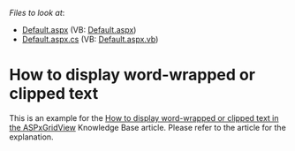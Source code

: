 <!-- default file list -->
*Files to look at*:

* [Default.aspx](./CS/WordWrapClippingAndEllipsis/Default.aspx) (VB: [Default.aspx](./VB/WordWrapClippingAndEllipsis/Default.aspx))
* [Default.aspx.cs](./CS/WordWrapClippingAndEllipsis/Default.aspx.cs) (VB: [Default.aspx.vb](./VB/WordWrapClippingAndEllipsis/Default.aspx.vb))
<!-- default file list end -->
# How to display word-wrapped or clipped text


<p>This is an example for the <a href="https://www.devexpress.com/Support/Center/p/K18122">How to display word-wrapped or clipped text in the ASPxGridView</a> Knowledge Base article. Please refer to the article for the explanation.</p>

<br/>



